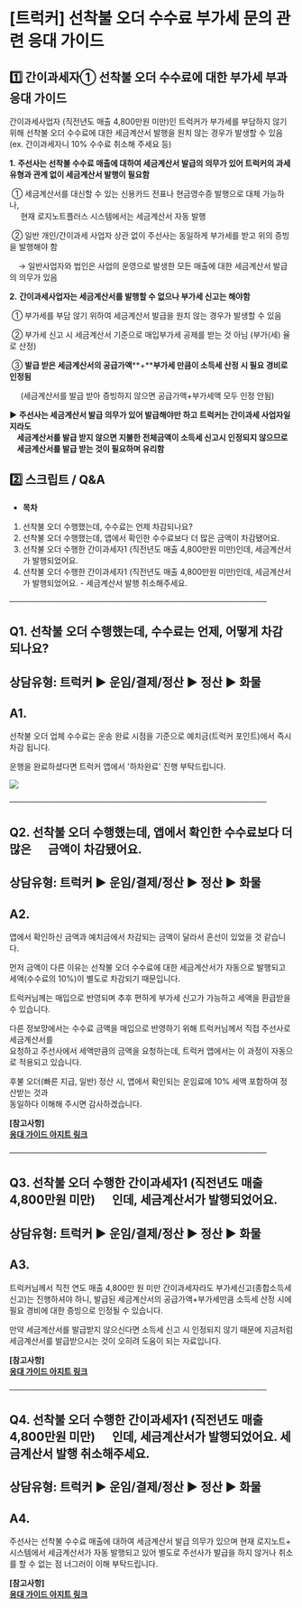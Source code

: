 # [트럭커] 선착불 오더 수수료 부가세 문의 관련 응대 가이드

**1️⃣ 간이과세자① 선착불 오더 수수료에 대한 부가세 부과 응대 가이드**
-------------------------------------------

간이과세사업자 (직전년도 매출 4,800만원 미만)인 트럭커가 부가세를 부담하지 않기 위해 선착불 오더 수수료에 대한 세금계산서 발행을 원치 않는 경우가 발생할 수 있음   
(ex. 간이과세자니 10% 수수료 취소해 주세요 등)

**1.** **주선사는 선착불 수수료 매출에 대하여 세금계산서 발급의 의무가 있어 트럭커의 과세 유형과 관계 없이 세금계산서 발행이 필요함**

 ① 세금계산서를 대신할 수 있는 신용카드 전표나 현금영수증 발행으로 대체 가능하나,  
     현재 로지노트플러스 시스템에서는 세금계산서 자동 발행

 ② 일반 개인/간이과세 사업자 상관 없이 주선사는 동일하게 부가세를 받고 위의 증빙을 발행해야 함

    → 일반사업자와 법인은 사업의 운영으로 발생한 모든 매출에 대한 세금계산서 발급의 의무가 있음

**2.** **간이과세사업자는 세금계산서를 발행할 수 없으나 부가세 신고는 해야함**

 ① 부가세를 부담 않기 위하여 세금계산서 발급을 원치 않는 경우가 발생할 수 있음

 ② 부가세 신고 시 세금계산서 기준으로 매입부가세 공제를 받는 것 아님 (부가(세) 율로 산정)

 ③ **발급 받은 세금계산서의 공급가액****+****부가세 만큼이 소득세 산정 시 필요 경비로 인정됨**

     (세금계산서를 발급 받아 증빙하지 않으면 공급가액+부가세액 모두 인정 안됨)

**▶** **주선사는 세금계산서 발급 의무가 있어 발급해야만 하고** **트럭커는 간이과세 사업자일지라도   
    세금계산서를 발급 받지 않으면 지불한 전체금액이 소득세 신고시 인정되지 않으므로   
    세금계산서를 발급 받는 것이 필요하며 유리함**

**2️⃣ 스크립트 / Q&A**
------------------

* **목차**

1. 선착불 오더 수행했는데, 수수료는 언제 차감되나요?
2. 선착불 오더 수행했는데, 앱에서 확인한 수수료보다 더 많은 금액이 차감됐어요.
3. 선착불 오더 수행한 간이과세자1 (직전년도 매출 4,800만원 미만)인데, 세금계산서가 발행되었어요.
4. 선착불 오더 수행한 간이과세자1 (직전년도 매출 4,800만원 미만)인데, 세금계산서가 발행되었어요. - 세금계산서 발행 취소해주세요.

──────────────────────────────────────────────

**Q1. 선착불 오더 수행했는데, 수수료는 언제, 어떻게 차감되나요?**
-----------------------------------------

상담유형: 트럭커 ▶ 운임/결제/정산 ▶ 정산 ▶ 화물
------------------------------

**A1.**
-------

선착불 오더 업체 수수료는 운송 완료 시점을 기준으로 예치금(트럭커 포인트)에서 즉시 차감 됩니다.  
  
운행을 완료하셨다면 트럭커 앱에서 '하차완료' 진행 부탁드립니다.

![](https://kakaomobilitysupport.zendesk.com/hc/article_attachments/34140796909081)

──────────────────────────────────────────────

**Q2. 선착불 오더 수행했는데, 앱에서 확인한 수수료보다 더 많은      금액이 차감됐어요.**
--------------------------------------------------------

상담유형: 트럭커 ▶ 운임/결제/정산 ▶ 정산 ▶ 화물
------------------------------

**A2.**
-------

앱에서 확인하신 금액과 예치금에서 차감되는 금액이 달라서 혼선이 있었을 것 같습니다.  
  
먼저 금액이 다른 이유는 선착불 오더 수수료에 대한 세금계산서가 자동으로 발행되고  
세액(수수료의 10%)이 별도로 차감되기 때문입니다.  
  
트럭커님께는 매입으로 반영되며 추후 편하게 부가세 신고가 가능하고 세액을 환급받을 수 있습니다.  
  
다른 정보망에서는 수수료 금액을 매입으로 반영하기 위해 트럭커님께서 직접 주선사로 세금계산서를  
요청하고 주선사에서 세액만큼의 금액을 요청하는데, 트럭커 앱에서는 이 과정이 자동으로 적용되고 있습니다.  
  
후불 오더(빠른 지급, 일반) 정산 시, 앱에서 확인되는 운임료에 10% 세액 포함하여 정산받는 것과  
동일하다 이해해 주시면 감사하겠습니다.

**[참고사항]**  
**[응대 가이드 아지트 링크](https://ext.agit.in/g/300083464/wall/393520645#comment_panel_393520668)**

──────────────────────────────────────────────

**Q3. 선착불 오더 수행한 간이과세자1 (직전년도 매출 4,800만원 미만)      인데, 세금계산서가 발행되었어요.**
----------------------------------------------------------------------

상담유형: 트럭커 ▶ 운임/결제/정산 ▶ 정산 ▶ 화물
------------------------------

**A3.**
-------

트럭커님께서 직전 연도 매출 4,800만 원 미만 간이과세자라도 부가세신고(종합소득세신고)는 진행하셔야 하니, 발급된 세금계산서의 공급가액+부가세만큼 소득세 산정 시에 필요 경비에 대한 증빙으로 인정될 수 있습니다.  
  
만약 세금계산서를 발급받지 않으신다면 소득세 신고 시 인정되지 않기 때문에 지금처럼 세금계산서를 발급받으시는 것이 오히려 도움이 되는 자료입니다.

**[참고사항]**  
**[응대 가이드 아지트 링크](https://ext.agit.in/g/300083464/wall/393520645#comment_panel_395867667)**

──────────────────────────────────────────────

**Q4. 선착불 오더 수행한 간이과세자1 (직전년도 매출 4,800만원 미만)      인데, 세금계산서가 발행되었어요. 세금계산서 발행 취소해주세요.**
---------------------------------------------------------------------------------------

상담유형: 트럭커 ▶ 운임/결제/정산 ▶ 정산 ▶ 화물
------------------------------

**A4.**
-------

주선사는 선착불 수수료 매출에 대하여 세금계산서 발급 의무가 있으며 현재 로지노트+ 시스템에서 세금계산서가 자동 발행되고 있어 별도로 주선사가 발급을 하지 않거나 취소를 할 수 없는 점 너그러이 이해 부탁드립니다.

**[참고사항]**  
**[응대 가이드 아지트 링크](https://ext.agit.in/g/300083464/wall/393520645#comment_panel_395867667)**